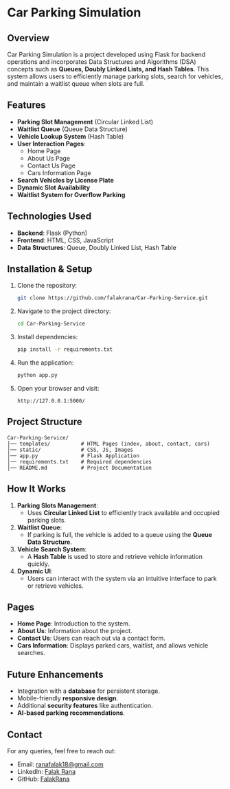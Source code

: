 # Car Parking Simulation

## Overview
Car Parking Simulation is a project developed using Flask for backend operations and incorporates Data Structures and Algorithms (DSA) concepts such as **Queues, Doubly Linked Lists, and Hash Tables**. This system allows users to efficiently manage parking slots, search for vehicles, and maintain a waitlist queue when slots are full.

## Features
- **Parking Slot Management** (Circular Linked List)
- **Waitlist Queue** (Queue Data Structure)
- **Vehicle Lookup System** (Hash Table)
- **User Interaction Pages**:
  - Home Page
  - About Us Page
  - Contact Us Page
  - Cars Information Page
- **Search Vehicles by License Plate**
- **Dynamic Slot Availability**
- **Waitlist System for Overflow Parking**

## Technologies Used
- **Backend**: Flask (Python)
- **Frontend**: HTML, CSS, JavaScript
- **Data Structures**: Queue, Doubly Linked List, Hash Table

## Installation & Setup
1. Clone the repository:
   ```sh
   git clone https://github.com/falakrana/Car-Parking-Service.git
   ```
2. Navigate to the project directory:
   ```sh
   cd Car-Parking-Service
   ```
3. Install dependencies:
   ```sh
   pip install -r requirements.txt
   ```
4. Run the application:
   ```sh
   python app.py
   ```
5. Open your browser and visit:
   ```
   http://127.0.0.1:5000/
   ```

## Project Structure
```
Car-Parking-Service/
│── templates/          # HTML Pages (index, about, contact, cars)
│── static/             # CSS, JS, Images
│── app.py              # Flask Application
│── requirements.txt    # Required dependencies
│── README.md           # Project Documentation
```

## How It Works
1. **Parking Slots Management**:
   - Uses **Circular Linked List** to efficiently track available and occupied parking slots.
2. **Waitlist Queue**:
   - If parking is full, the vehicle is added to a queue using the **Queue Data Structure**.
3. **Vehicle Search System**:
   - A **Hash Table** is used to store and retrieve vehicle information quickly.
4. **Dynamic UI**:
   - Users can interact with the system via an intuitive interface to park or retrieve vehicles.

## Pages
- **Home Page**: Introduction to the system.
- **About Us**: Information about the project.
- **Contact Us**: Users can reach out via a contact form.
- **Cars Information**: Displays parked cars, waitlist, and allows vehicle searches.

## Future Enhancements
- Integration with a **database** for persistent storage.
- Mobile-friendly **responsive design**.
- Additional **security features** like authentication.
- **AI-based parking recommendations**.

## Contact
For any queries, feel free to reach out:
- Email: [ranafalak18@gmail.com](mailto:ranafalak18@gmail.com)
- LinkedIn: [Falak Rana](https://www.linkedin.com/in/falak-rana-125520221/)
- GitHub: [FalakRana](https://github.com/falakrana)

